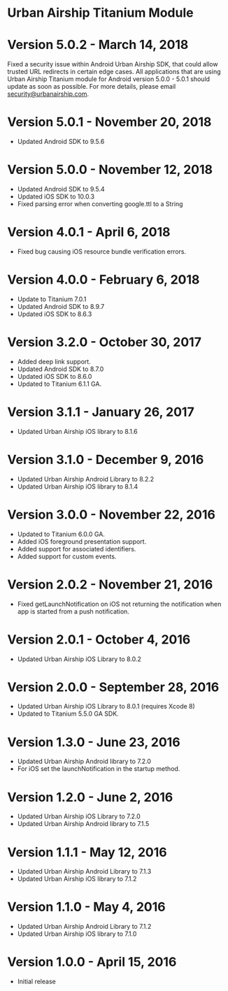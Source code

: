 Urban Airship Titanium Module
=============================

Version 5.0.2 - March 14, 2018
==============================
Fixed a security issue within Android Urban Airship SDK, that could allow
trusted URL redirects in certain edge cases. All applications that are using
Urban Airship Titanium module for Android version 5.0.0 - 5.0.1 should update
as soon as possible. For more details, please email security@urbanairship.com.


Version 5.0.1 - November 20, 2018
=================================
- Updated Android SDK to 9.5.6

Version 5.0.0 - November 12, 2018
=================================
- Updated Android SDK to 9.5.4
- Updated iOS SDK to 10.0.3
- Fixed parsing error when converting google.ttl to a String

Version 4.0.1 - April 6, 2018
=============================
- Fixed bug causing iOS resource bundle verification errors.

Version 4.0.0 - February 6, 2018
================================
 - Update to Titanium 7.0.1
 - Updated Android SDK to 8.9.7
 - Updated iOS SDK to 8.6.3

Version 3.2.0 - October 30, 2017
================================
 - Added deep link support.
 - Updated Android SDK to 8.7.0
 - Updated iOS SDK to 8.6.0
 - Updated to Titanium 6.1.1 GA.

Version 3.1.1 - January 26, 2017
================================
 - Updated Urban Airship iOS library to 8.1.6

Version 3.1.0 - December 9, 2016
================================
 - Updated Urban Airship Android Library to 8.2.2
 - Updated Urban Airship iOS library to 8.1.4

Version 3.0.0 - November 22, 2016
=================================
 - Updated to Titanium 6.0.0 GA.
 - Added iOS foreground presentation support.
 - Added support for associated identifiers.
 - Added support for custom events.

Version 2.0.2 - November 21, 2016
=================================
 - Fixed getLaunchNotification on iOS not returning the notification when app is started from a push notification.

Version 2.0.1 - October 4, 2016
===============================
 - Updated Urban Airship iOS Library to 8.0.2

Version 2.0.0 - September 28, 2016
==================================
 - Updated Urban Airship iOS Library to 8.0.1 (requires Xcode 8)
 - Updated to Titanium 5.5.0 GA SDK.

Version 1.3.0 - June 23, 2016
=============================
 - Updated Urban Airship Android library to 7.2.0
 - For iOS set the launchNotification in the startup method.

Version 1.2.0 - June 2, 2016
============================
 - Updated Urban Airship iOS Library to 7.2.0
 - Updated Urban Airship Android library to 7.1.5

Version 1.1.1 - May 12, 2016
============================
 - Updated Urban Airship Android Library to 7.1.3
 - Updated Urban Airship iOS library to 7.1.2

Version 1.1.0 - May 4, 2016
===========================
 - Updated Urban Airship Android Library to 7.1.2
 - Updated Urban Airship iOS library to 7.1.0

Version 1.0.0 - April 15, 2016
==============================
 - Initial release
